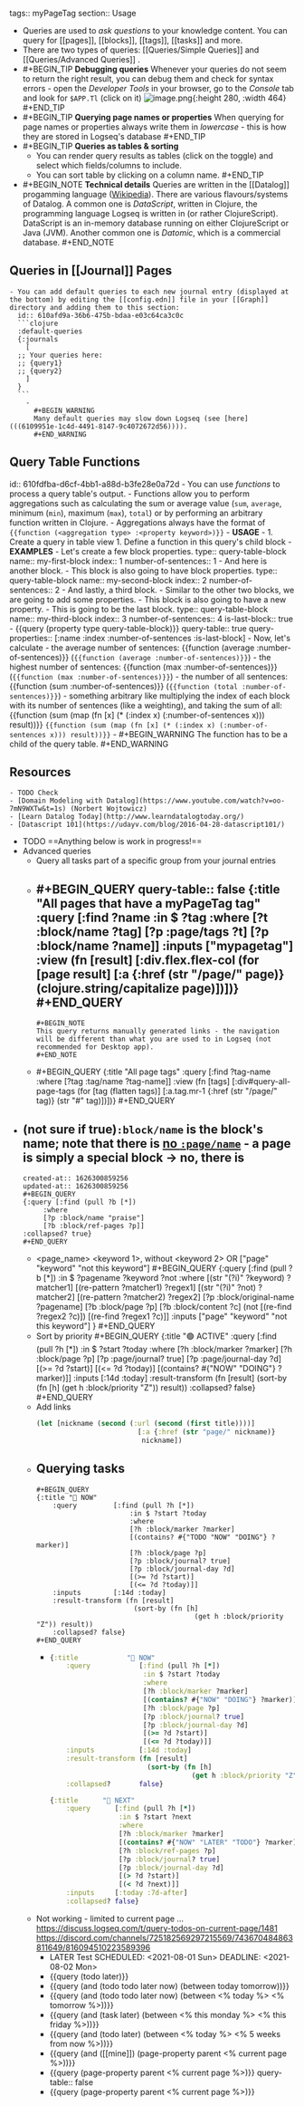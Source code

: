 tags:: myPageTag
section:: Usage

- Queries are used to _ask questions_ to your knowledge content. You can query for [[pages]], [[blocks]], [[tags]], [[tasks]] and more.
- There are two types of queries: [[Queries/Simple Queries]] and [[Queries/Advanced Queries]] .
-
  #+BEGIN_TIP
  **Debugging queries**
  Whenever your queries do not seem to return the right result, you can debug them and check for syntax errors - open the _Developer Tools_ in your browser, go to the _Console_ tab and look for `$APP.Tl` (click on it)
  ![image.png](../assets/image_1625748582353_0.png){:height 280, :width 464}
  #+END_TIP
-
  #+BEGIN_TIP
  **Querying page names or properties**
  When querying for page names or properties always write them in _lowercase_ - this is how they are stored in Logseq's database 
  #+END_TIP
-
  #+BEGIN_TIP
  **Queries as tables & sorting**
  * You can render query results as tables (click on the toggle) and select which fields/columns to include.
  * You can sort table by clicking on a column name.
  #+END_TIP
-
  #+BEGIN_NOTE
  **Technical details**
  Queries are written in the [[Datalog]] progamming language ([Wikipedia](https://en.wikipedia.org/wiki/Datalog)).  There are various flavours/systems of Datalog. A common one is _DataScript_, written in Clojure, the programming language Logseq is written in (or rather ClojureScript). DataScript is an in-memory database running on either ClojureScript or Java (JVM). Another common one is _Datomic_, which is a commercial database.
  #+END_NOTE
## Queries in [[Journal]] Pages
	- You can add default queries to each new journal entry (displayed at the bottom) by editing the [[config.edn]] file in your [[Graph]] directory and adding them to this section:
	  id:: 610afd9a-36b6-475b-bdaa-e03c64ca3c0c
	  ```clojure
	  :default-queries
	  {:journals
	    [
	  ;; Your queries here:
	  ;; {query1}
	  ;; {query2}
	    ]
	  }
	  ```
		-
		  #+BEGIN_WARNING
		  Many default queries may slow down Logseq (see [here](((6109951e-1c4d-4491-8147-9c4072672d56)))).
		  #+END_WARNING
## Query Table Functions
id:: 610fdfba-d6cf-4bb1-a88d-b3fe28e0a72d
	- You can use _functions_ to process a query table's output.
	- Functions allow you to perform aggregations such as calculating the sum or average value (`sum`, `average`, minimum (`min`), maximum (`max`), `total`) or by performing an arbitrary function written in Clojure.
		- Aggregations always have the format of `{{function (<aggregation type> :<property keyword>)}}`
	- **USAGE**
		-
		  1. Create a query in table view
		  1. Define a function in this query's child block
	- **EXAMPLES**
		- Let's create a few block properties.
		  type:: query-table-block
		  name:: my-first-block
		  index:: 1
		  number-of-sentences:: 1
		- And here is another block.
			- This block is also going to have block properties.
			  type:: query-table-block
			  name:: my-second-block
			  index:: 2
			  number-of-sentences:: 2
		- And lastly, a third block.
			- Similar to the other two blocks, we are going to add some properties.
			- This block is also going to have a new property.
			- This is going to be the last block.
			  type:: query-table-block
			  name:: my-third-block
			  index:: 3
			  number-of-sentences:: 4
			  is-last-block:: true
		- {{query (property type query-table-block)}}
		  query-table:: true
		  query-properties:: [:name :index :number-of-sentences :is-last-block]
			- Now, let's calculate
				- the average number of sentences: {{function (average :number-of-sentences)}} (`{{function (average :number-of-sentences)}}`)
				- the highest number of sentences: {{function (max :number-of-sentences)}} (`{{function (max :number-of-sentences)}}`)
				- the number of all sentences: {{function (sum :number-of-sentences)}} (`{{function (total :number-of-sentences)}}`)
				- something arbitrary like multiplying the index of each block with its number of sentences (like a weighting), and taking the sum of all: {{function (sum (map (fn [x] (* (:index x) (:number-of-sentences x))) result))}} `{{function (sum (map (fn [x] (* (:index x) (:number-of-sentences x))) result))}}`
			-
			  #+BEGIN_WARNING
			  The function has to be a child of the query table.
			  #+END_WARNING
## Resources
	- TODO Check
	- [Domain Modeling with Datalog](https://www.youtube.com/watch?v=oo-7mN9WXTw&t=1s) (Norbert Wojtowicz)
	- [Learn Datalog Today](http://www.learndatalogtoday.org/)
	- [Datascript 101](https://udayv.com/blog/2016-04-28-datascript101/)
- TODO ==Anything below is work in progress!==
- Advanced queries
	- Query all tasks part of a specific group from your journal entries
	-
	  #+BEGIN_QUERY 
	  query-table:: false
	  {:title "All pages that have a myPageTag tag"
	   :query [:find ?name
	         :in $ ?tag
	         :where
	         [?t :block/name ?tag]
	         [?p :page/tags ?t]
	         [?p :block/name ?name]]
	   :inputs ["mypagetag"]
	   :view (fn [result]
	         [:div.flex.flex-col
	          (for [page result]
	            [:a {:href (str "/page/" page)} (clojure.string/capitalize page)])])}
	  #+END_QUERY
		-
		  #+BEGIN_NOTE
		  This query returns manually generated links - the navigation will be different than what you are used to in Logseq (not recommended for Desktop app).
		  #+END_NOTE
	-
	  #+BEGIN_QUERY
	  {:title "All page tags"
	  :query [:find ?tag-name
	          :where
	          [?tag :tag/name ?tag-name]]
	  :view (fn [tags]
	          [:div#query-all-page-tags
	           (for [tag (flatten tags)]
	             [:a.tag.mr-1 {:href (str "/page/" tag)}
	              (str "#" tag)])])}
	  #+END_QUERY
- (not sure if true)`:block/name` is the block's name; note that there is [no `:page/name`](https://github.com/logseq/logseq/blob/master/src/main/frontend/db_schema.cljs) - a page is simply a special block -> no, there is
	-
	  created-at:: 1626300859256
	  updated-at:: 1626300859256
	  #+BEGIN_QUERY
	  {:query [:find (pull ?b [*])
	       :where
	       [?p :block/name "praise"]
	       [?b :block/ref-pages ?p]]
	  :collapsed? true}
	  #+END_QUERY
	- <page_name> <keyword 1>, without <keyword 2> OR ["page" "keyword" "not this keyword"]
	  #+BEGIN_QUERY
	  {:query [:find (pull ?b [*])
	           :in $ ?pagename ?keyword ?not
	           :where
	           [(str "(?i)" ?keyword) ?matcher1]
	           [(re-pattern ?matcher1) ?regex1]
	           [(str "(?i)" ?not) ?matcher2]
	           [(re-pattern ?matcher2) ?regex2]
	           [?p :block/original-name ?pagename]
	           [?b :block/page ?p]
	           [?b :block/content ?c]
	           (not [(re-find ?regex2 ?c)])
	           [(re-find ?regex1 ?c)]]
	   :inputs ["page" "keyword" "not this keyword"]
	   }
	  #+END_QUERY
	- Sort by priority
	  #+BEGIN_QUERY
	        {:title "🟢 ACTIVE"
	          :query [:find (pull ?h [*])
	                  :in $ ?start ?today
	                  :where
	                  [?h :block/marker ?marker]
	                  [?h :block/page ?p]
	                  [?p :page/journal? true]
	                  [?p :page/journal-day ?d]
	                  [(>= ?d ?start)]
	                  [(<= ?d ?today)]
	                  [(contains? #{"NOW" "DOING"} ?marker)]]
	          :inputs [:14d :today]
	          :result-transform (fn [result]
	                              (sort-by (fn [h]
	                                         (get h :block/priority "Z")) result))
	          :collapsed? false}
	  #+END_QUERY
	- Add links
	  ```clojure
	  (let [nickname (second (:url (second (first title))))]
	                           [:a {:href (str "page/" nickname)}
	                            nickname])
	  ```
	- Querying tasks
		-
		  #+BEGIN_QUERY
		  {:title "🔨 NOW"
		      :query         [:find (pull ?h [*])
		                         :in $ ?start ?today
		                         :where
		                         [?h :block/marker ?marker]
		                         [(contains? #{"TODO "NOW" "DOING"} ?marker)]
		                         [?h :block/page ?p]
		                         [?p :block/journal? true]
		                         [?p :block/journal-day ?d]
		                         [(>= ?d ?start)]
		                         [(<= ?d ?today)]]
		      :inputs        [:14d :today]
		      :result-transform (fn [result]
		                          (sort-by (fn [h]
		                                         (get h :block/priority "Z")) result))
		      :collapsed? false}
		  #+END_QUERY
		-
		  ```clojure
		  {:title            "🔨 NOW"
		      :query            [:find (pull ?h [*])
		                         :in $ ?start ?today
		                         :where
		                         [?h :block/marker ?marker]
		                         [(contains? #{"NOW" "DOING"} ?marker)]
		                         [?h :block/page ?p]
		                         [?p :block/journal? true]
		                         [?p :block/journal-day ?d]
		                         [(>= ?d ?start)]
		                         [(<= ?d ?today)]]
		      :inputs           [:14d :today]
		      :result-transform (fn [result]
		                          (sort-by (fn [h]
		                                     (get h :block/priority "Z")) result))
		      :collapsed?       false}
		  
		  {:title      "📅 NEXT"
		      :query      [:find (pull ?h [*])
		                   :in $ ?start ?next
		                   :where
		                   [?h :block/marker ?marker]
		                   [(contains? #{"NOW" "LATER" "TODO"} ?marker)]
		                   [?h :block/ref-pages ?p]
		                   [?p :block/journal? true]
		                   [?p :block/journal-day ?d]
		                   [(> ?d ?start)]
		                   [(< ?d ?next)]]
		      :inputs     [:today :7d-after]
		      :collapsed? false}
		  ```
	- Not working - limited to current page ... https://discuss.logseq.com/t/query-todos-on-current-page/1481 https://discord.com/channels/725182569297215569/743670484863811649/816094510223589396
		- LATER Test
		  SCHEDULED: <2021-08-01 Sun>
		  DEADLINE: <2021-08-02 Mon>
		- {{query (todo later)}}
		- {{query (and (todo todo later now) (between today tomorrow))}}
		- {{query (and (todo todo later now) (between <% today %> <% tomorrow %>))}}
		- {{query (and (task later) (between <% this monday %> <% this friday %>))}}
		- {{query (and (todo later) (between <% today %> <% 5 weeks from now %>))}}
		- {{query (and ([[mine]]) (page-property parent <% current page %>))}}
		- {{query (page-property parent <% current page %>)}}
		  query-table:: false
		- {{query (page-property parent <% current page %>)}}
